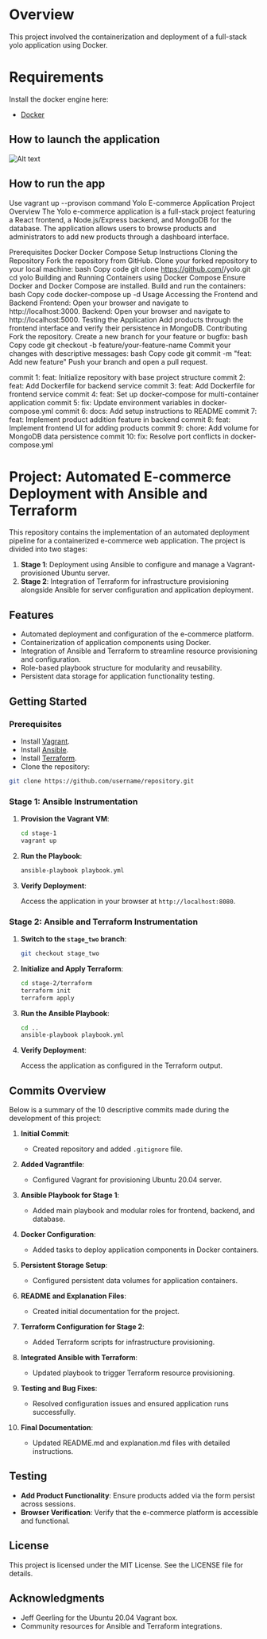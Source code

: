 # Overview
This project involved the containerization and deployment of a full-stack yolo application using Docker.


# Requirements
Install the docker engine here:
- [Docker](https://docs.docker.com/engine/install/) 

## How to launch the application 


![Alt text](image.png)

## How to run the app
Use vagrant up --provison command
Yolo E-commerce Application
Project Overview
The Yolo e-commerce application is a full-stack project featuring a React frontend, a Node.js/Express backend, and MongoDB for the database. The application allows users to browse products and administrators to add new products through a dashboard interface.

Prerequisites
Docker
Docker Compose
Setup Instructions
Cloning the Repository
Fork the repository from GitHub.
Clone your forked repository to your local machine:
bash
Copy code
git clone https://github.com/<blackswanalpha>/yolo.git
cd yolo
Building and Running Containers using Docker Compose
Ensure Docker and Docker Compose are installed.
Build and run the containers:
bash
Copy code
docker-compose up -d
Usage
Accessing the Frontend and Backend
Frontend: Open your browser and navigate to http://localhost:3000.
Backend: Open your browser and navigate to http://localhost:5000.
Testing the Application
Add products through the frontend interface and verify their persistence in MongoDB.
Contributing
Fork the repository.
Create a new branch for your feature or bugfix:
bash
Copy code
git checkout -b feature/your-feature-name
Commit your changes with descriptive messages:
bash
Copy code
git commit -m "feat: Add new feature"
Push your branch and open a pull request.

commit 1: feat: Initialize repository with base project structure
commit 2: feat: Add Dockerfile for backend service
commit 3: feat: Add Dockerfile for frontend service
commit 4: feat: Set up docker-compose for multi-container application
commit 5: fix: Update environment variables in docker-compose.yml
commit 6: docs: Add setup instructions to README
commit 7: feat: Implement product addition feature in backend
commit 8: feat: Implement frontend UI for adding products
commit 9: chore: Add volume for MongoDB data persistence
commit 10: fix: Resolve port conflicts in docker-compose.yml




# Project: Automated E-commerce Deployment with Ansible and Terraform

This repository contains the implementation of an automated deployment pipeline for a containerized e-commerce web application. The project is divided into two stages:

1. **Stage 1**: Deployment using Ansible to configure and manage a Vagrant-provisioned Ubuntu server.
2. **Stage 2**: Integration of Terraform for infrastructure provisioning alongside Ansible for server configuration and application deployment.

## Features

- Automated deployment and configuration of the e-commerce platform.
- Containerization of application components using Docker.
- Integration of Ansible and Terraform to streamline resource provisioning and configuration.
- Role-based playbook structure for modularity and reusability.
- Persistent data storage for application functionality testing.



## Getting Started

### Prerequisites

- Install [Vagrant](https://www.vagrantup.com/).
- Install [Ansible](https://docs.ansible.com/ansible/latest/installation_guide/intro_installation.html).
- Install [Terraform](https://developer.hashicorp.com/terraform/downloads).
- Clone the repository:

```bash
git clone https://github.com/username/repository.git
```

### Stage 1: Ansible Instrumentation

1. **Provision the Vagrant VM**:

   ```bash
   cd stage-1
   vagrant up
   ```

2. **Run the Playbook**:

   ```bash
   ansible-playbook playbook.yml
   ```

3. **Verify Deployment**:

   Access the application in your browser at `http://localhost:8080`.

### Stage 2: Ansible and Terraform Instrumentation

1. **Switch to the `stage_two` branch**:

   ```bash
   git checkout stage_two
   ```

2. **Initialize and Apply Terraform**:

   ```bash
   cd stage-2/terraform
   terraform init
   terraform apply
   ```

3. **Run the Ansible Playbook**:

   ```bash
   cd ..
   ansible-playbook playbook.yml
   ```

4. **Verify Deployment**:

   Access the application as configured in the Terraform output.

## Commits Overview

Below is a summary of the 10 descriptive commits made during the development of this project:

1. **Initial Commit**:
   - Created repository and added `.gitignore` file.

2. **Added Vagrantfile**:
   - Configured Vagrant for provisioning Ubuntu 20.04 server.

3. **Ansible Playbook for Stage 1**:
   - Added main playbook and modular roles for frontend, backend, and database.

4. **Docker Configuration**:
   - Added tasks to deploy application components in Docker containers.

5. **Persistent Storage Setup**:
   - Configured persistent data volumes for application containers.

6. **README and Explanation Files**:
   - Created initial documentation for the project.

7. **Terraform Configuration for Stage 2**:
   - Added Terraform scripts for infrastructure provisioning.

8. **Integrated Ansible with Terraform**:
   - Updated playbook to trigger Terraform resource provisioning.

9. **Testing and Bug Fixes**:
   - Resolved configuration issues and ensured application runs successfully.

10. **Final Documentation**:
    - Updated README.md and explanation.md files with detailed instructions.

## Testing

- **Add Product Functionality**: Ensure products added via the form persist across sessions.
- **Browser Verification**: Verify that the e-commerce platform is accessible and functional.

## License

This project is licensed under the MIT License. See the LICENSE file for details.

## Acknowledgments

- Jeff Geerling for the Ubuntu 20.04 Vagrant box.
- Community resources for Ansible and Terraform integrations.




